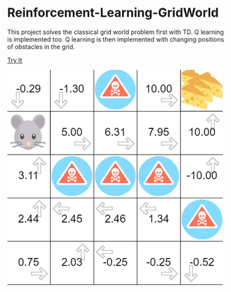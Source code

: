 # Reinforcement-Learning-GridWorld

This project solves the classical grid world problem first with TD. Q learning is implemented too. Q learning is then implemented with changing positions of obstacles in the grid.

[Try It](https://alxcrt.github.io/Reinforcement-Learning-GridWorld/MAZE/)

![](assets/maze.gif)
